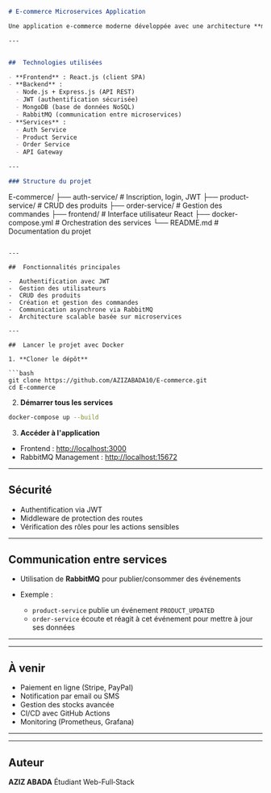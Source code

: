 ```markdown
# E-commerce Microservices Application

Une application e-commerce moderne développée avec une architecture **microservices**. Elle permet la gestion complète d'un catalogue de produits, des commandes, des utilisateurs et de l'authentification via JWT, tout en utilisant **RabbitMQ** pour la communication inter-services.

---


##  Technologies utilisées

- **Frontend** : React.js (client SPA)
- **Backend** :
  - Node.js + Express.js (API REST)
  - JWT (authentification sécurisée)
  - MongoDB (base de données NoSQL)
  - RabbitMQ (communication entre microservices)
- **Services** :
  - Auth Service
  - Product Service
  - Order Service
  - API Gateway

---

### Structure du projet

```

E-commerce/
├── auth-service/        # Inscription, login, JWT
├── product-service/     # CRUD des produits
├── order-service/       # Gestion des commandes
├── frontend/            # Interface utilisateur React
├── docker-compose.yml   # Orchestration des services
└── README.md            # Documentation du projet

````

---

##  Fonctionnalités principales

-  Authentification avec JWT
-  Gestion des utilisateurs
-  CRUD des produits
-  Création et gestion des commandes
-  Communication asynchrone via RabbitMQ
-  Architecture scalable basée sur microservices

---

##  Lancer le projet avec Docker

1. **Cloner le dépôt**

```bash
git clone https://github.com/AZIZABADA10/E-commerce.git
cd E-commerce
````

2. **Démarrer tous les services**

```bash
docker-compose up --build
```

3. **Accéder à l'application**

* Frontend : [http://localhost:3000](http://localhost:3000)
* RabbitMQ Management : [http://localhost:15672](http://localhost:15672) 

---



## Sécurité

* Authentification via JWT
* Middleware de protection des routes
* Vérification des rôles pour les actions sensibles

---

##  Communication entre services

* Utilisation de **RabbitMQ** pour publier/consommer des événements
* Exemple :

  * `product-service` publie un événement `PRODUCT_UPDATED`
  * `order-service` écoute et réagit à cet événement pour mettre à jour ses données

---

---

##  À venir

* Paiement en ligne (Stripe, PayPal)
* Notification par email ou SMS
* Gestion des stocks avancée
* CI/CD avec GitHub Actions
* Monitoring (Prometheus, Grafana)

---

---

## Auteur

**AZIZ ABADA**
Étudiant Web-Full‑Stack

